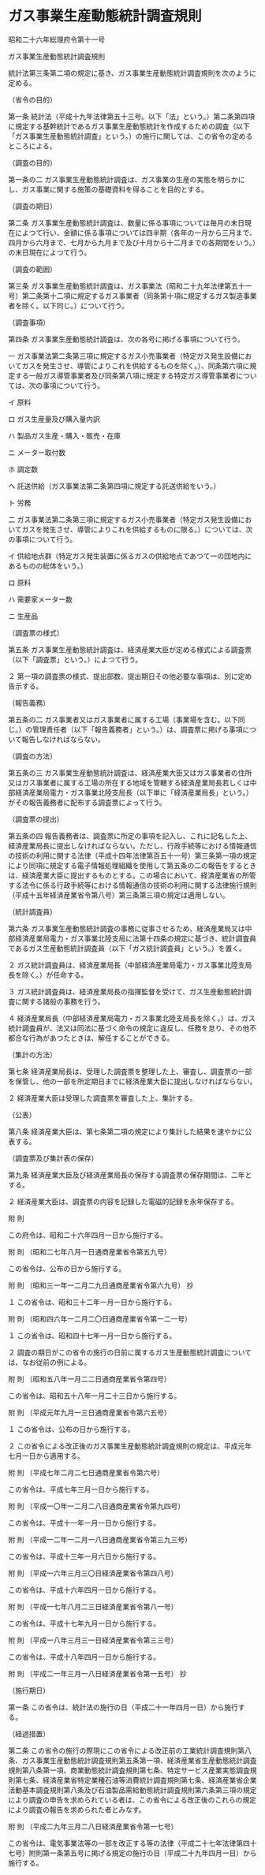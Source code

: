 # ガス事業生産動態統計調査規則

昭和二十六年総理府令第十一号

ガス事業生産動態統計調査規則

統計法第三条第二項の規定に基き、ガス事業生産動態統計調査規則を次のように定める。

（省令の目的）

第一条 統計法（平成十九年法律第五十三号。以下「法」という。）第二条第四項に規定する基幹統計であるガス事業生産動態統計を作成するための調査（以下「ガス事業生産動態統計調査」という。）の施行に関しては、この省令の定めるところによる。

（調査の目的）

第一条の二 ガス事業生産動態統計調査は、ガス事業の生産の実態を明らかにし、ガス事業に関する施策の基礎資料を得ることを目的とする。

（調査の期日）

第二条 ガス事業生産動態統計調査は、数量に係る事項については毎月の末日現在によつて行い、金額に係る事項については四半期（各年の一月から三月まで、四月から六月まで、七月から九月まで及び十月から十二月までの各期間をいう。）の末日現在によつて行う。

（調査の範囲）

第三条 ガス事業生産動態統計調査は、ガス事業法（昭和二十九年法律第五十一号）第二条第十二項に規定するガス事業者（同条第十項に規定するガス製造事業者を除く。以下同じ。）について行う。

（調査事項）

第四条 ガス事業生産動態統計調査は、次の各号に掲げる事項について行う。

一 ガス事業法第二条第三項に規定するガス小売事業者（特定ガス発生設備においてガスを発生させ、導管によりこれを供給するものを除く。）、同条第六項に規定する一般ガス導管事業者及び同条第八項に規定する特定ガス導管事業者については、次の事項について行う。

イ 原料

ロ ガス生産量及び購入量内訳

ハ 製品ガス生産・購入・販売・在庫

ニ メーター取付数

ホ 調定数

ヘ 託送供給（ガス事業法第二条第四項に規定する託送供給をいう。）

ト 労務

二 ガス事業法第二条第三項に規定するガス小売事業者（特定ガス発生設備においてガスを発生させ、導管によりこれを供給するものに限る。）については、次の事項について行う。

イ 供給地点群（特定ガス発生装置に係るガスの供給地点であつて一の団地内にあるものの総体をいう。）

ロ 原料

ハ 需要家メーター数

ニ 生産品

（調査票の様式）

第五条 ガス事業生産動態統計調査は、経済産業大臣が定める様式による調査票（以下「調査票」という。）によつて行う。

２ 第一項の調査票の様式、提出部数、提出期日その他必要な事項は、別に定め告示する。

（報告義務）

第五条の二 ガス事業者又はガス事業者に属する工場（事業場を含む。以下同じ。）の管理責任者（以下「報告義務者」という。）は、調査票に掲げる事項について報告しなければならない。

（調査の方法）

第五条の三 ガス事業生産動態統計調査は、経済産業大臣又はガス事業者の住所又はガス事業者に属する工場の所在する地域を管轄する経済産業局長若しくは中部経済産業局電力・ガス事業北陸支局長（以下単に「経済産業局長」という。）がその報告義務者に配布する調査票によって行う。

（調査票の提出）

第五条の四 報告義務者は、調査票に所定の事項を記入し、これに記名した上、経済産業局長に提出しなければならない。ただし、行政手続等における情報通信の技術の利用に関する法律（平成十四年法律第百五十一号）第三条第一項の規定により同項に規定する電子情報処理組織を使用して第五条の二の報告をするときは、経済産業大臣に提出するものとする。この場合において、経済産業省の所管する法令に係る行政手続等における情報通信の技術の利用に関する法律施行規則（平成十五年経済産業省令第八号）第三条第三項の規定は適用しない。

（統計調査員）

第六条 ガス事業生産動態統計調査の事務に従事させるため、経済産業局又は中部経済産業局電力・ガス事業北陸支局に法第十四条の規定に基づき、統計調査員であるガス生産動態統計調査員（以下「ガス統計調査員」という。）を置く。

２ ガス統計調査員は、経済産業局長（中部経済産業局電力・ガス事業北陸支局長を除く。）が任命する。

３ ガス統計調査員は、経済産業局長の指揮監督を受けて、ガス生産動態統計調査に関する諸般の事務を行う。

４ 経済産業局長（中部経済産業局電力・ガス事業北陸支局長を除く。）は、ガス統計調査員が、法又は同法に基づく命令の規定に違反し、任務を怠り、その他不都合な行為があつたときは、解任することができる。

（集計の方法）

第七条 経済産業局長は、受理した調査票を整理した上、審査し、調査票の一部を保管し、他の一部を所定期日までに経済産業大臣に提出しなければならない。

２ 経済産業大臣は受理した調査票を審査した上、集計する。

（公表）

第八条 経済産業大臣は、第七条第二項の規定により集計した結果を速やかに公表する。

（調査票及び集計表の保存）

第九条 経済産業大臣及び経済産業局長の保存する調査票の保存期間は、二年とする。

２ 経済産業大臣は、調査票の内容を記録した電磁的記録を永年保存する。

附 則

この府令は、昭和二十六年四月一日から施行する。

附 則 （昭和二七年八月一日通商産業省令第五九号）

この省令は、公布の日から施行する。

附 則 （昭和三一年一二月二九日通商産業省令第六九号） 抄

１ この省令は、昭和三十二年一月一日から施行する。

附 則 （昭和四六年一二月二〇日通商産業省令第一二一号）

１ この省令は、昭和四十七年一月一日から施行する。

２ 調査の期日がこの省令の施行の日前に属するガス生産動態統計調査については、なお従前の例による。

附 則 （昭和五八年一月二二日通商産業省令第四号）

この省令は、昭和五十八年一月二十三日から施行する。

附 則 （平成元年九月一三日通商産業省令第六五号）

１ この省令は、公布の日から施行する。

２ この省令による改正後のガス事業生産動態統計調査規則の規定は、平成元年七月一日から適用する。

附 則 （平成七年二月二七日通商産業省令第六号）

この省令は、平成七年三月一日から施行する。

附 則 （平成一〇年一二月二八日通商産業省令第九四号）

この省令は、平成十一年一月一日から施行する。

附 則 （平成一二年一二月一八日通商産業省令第三九三号）

この省令は、平成十三年一月六日から施行する。

附 則 （平成一六年三月三〇日経済産業省令第四八号）

この省令は、平成十六年四月一日から施行する。

附 則 （平成一七年八月二三日経済産業省令第八一号）

この省令は、平成十七年九月一日から施行する。

附 則 （平成一八年三月三一日経済産業省令第三三号）

この省令は、平成十八年四月一日から施行する。

附 則 （平成二一年三月一八日経済産業省令第一五号） 抄

（施行期日）

第一条 この省令は、統計法の施行の日（平成二十一年四月一日）から施行する。

（経過措置）

第二条 この省令の施行の際現にこの省令による改正前の工業統計調査規則第八条、ガス事業生産動態統計調査規則第五条第一項、経済産業省生産動態統計調査規則第八条第一項、商業動態統計調査規則第七条、特定サービス産業実態調査規則第七条、経済産業省特定業種石油等消費統計調査規則第七条、経済産業省企業活動基本調査規則第八条及び石油製品需給動態統計調査規則第六条第三項の規定により調査の申告を求められている者は、この省令による改正後のこれらの規定により調査の報告を求められた者とみなす。

附 則 （平成二九年三月二八日経済産業省令第一七号）

この省令は、電気事業法等の一部を改正する等の法律（平成二十七年法律第四十七号）附則第一条第五号に掲げる規定の施行の日（平成二十九年四月一日）から施行する。
